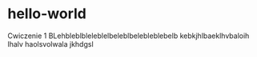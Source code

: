 # hello-world
Cwiczenie 1
BLehbleblbleleblelbeleblbelebleblebelb kebkjhlbaeklhvbaloih lhalv haolsvolwala jkhdgsl
